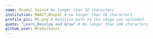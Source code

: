 ```yaml
---
name: Mradul Saini# No longer than 18 characters
institution: MANIT,Bhopal # no longer than 58 characters
profile_pic: MS.png # Relative path to the image you uploaded
quote: "Learn,Develop and Grow" # No longer than 100 characters
github_user: MradulSaini
---
```


